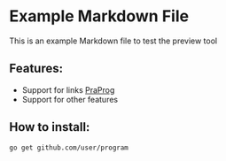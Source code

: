 # Example Markdown File

This is an example Markdown file to test the preview tool

## Features:
* Support for links [PraProg](https://praprog.com)
* Support for other features

## How to install:
```
go get github.com/user/program
```

